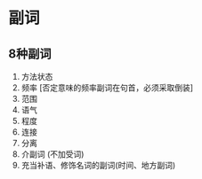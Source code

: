# 副词

## 8种副词
1. 方法状态
2. 频率  [否定意味的频率副词在句首，必须采取倒装]
3. 范围
4. 语气
5. 程度
6. 连接
7. 分离
8. 介副词 (不加受词)
9. 充当补语、修饰名词的副词(时间、地方副词)
